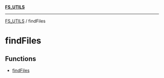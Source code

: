 [**FS_UTILS**](../README.md)

***

[FS_UTILS](../README.md) / findFiles

# findFiles

## Functions

- [findFiles](functions/findFiles.md)
